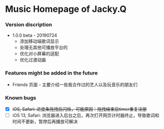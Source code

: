 # Music Homepage of Jacky.Q

### Version discription

- 1.0.0 beta - 20190724
  - 添加移动端歌词显示
  - 处理无其他可播放平台的
  - 优化对小屏幕的适配
  - 优化过渡动画

### Features might be added in the future

- Friends 页面 - 主要介绍一些我合作过的艺人以及玩音乐的朋友们

### Known bugs

- [x] ~~iOS, Safari: 进度条拖拽后闪烁，可能原因：拖拽结束后timer重复注册~~
- [ ] iOS 13, Safari: 浏览器进入后台之后，再次打开网页计时器终止，导致歌词和时间不更新，暂停后再播放可解决